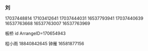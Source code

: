 ### 刘

17037448814
17103412641
17037444031
16537793941
17037440639
16537763668
16537763007
16537763969

板桥 id ArrangeID=170654943

程小雨 18840842645
钟雁 16581877156
